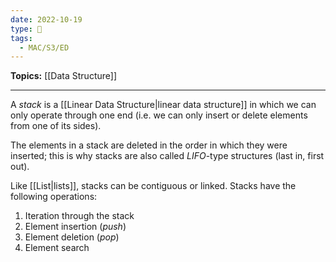 ```yaml
---
date: 2022-10-19
type: 🧠
tags:
  - MAC/S3/ED
---
```


**Topics:** [[Data Structure]]

---

A _stack_ is a [[Linear Data Structure|linear data structure]] in which we can only operate through one end (i.e. we can only insert or delete elements from one of its sides).

The elements in a stack are deleted in the order in which they were inserted; this is why stacks are also called _LIFO_-type structures (last in, first out).

Like [[List|lists]], stacks can be contiguous or linked. Stacks have the following operations:

1. Iteration through the stack
2. Element insertion (_push_)
3. Element deletion (_pop_)
4. Element search
